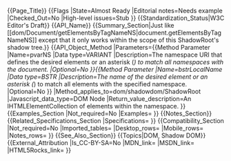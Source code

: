 {{Page_Title}}
{{Flags
|State=Almost Ready
|Editorial notes=Needs example
|Checked_Out=No
|High-level issues=Stub
}}
{{Standardization_Status|W3C Editor's Draft}}
{{API_Name}}
{{Summary_Section|Just like [[dom/Document/getElementsByTagNameNS|document.getElementsByTagNameNS]] except that it only works within the scope of this ShadowRoot's shadow tree.}}
{{API_Object_Method
|Parameters={{Method Parameter
|Name=pvarNS
|Data type=VARIANT
|Description=The namespace URI that defines the desired elements or an asterisk (*) to match all namespaces with the document.
|Optional=No
}}{{Method Parameter
|Name=bstrLocalName
|Data type=BSTR
|Description=The name of the desired element or an asterisk (*) to match all elements with the specified namespace.
|Optional=No
}}
|Method_applies_to=dom/shadowdom/ShadowRoot
|Javascript_data_type=DOM Node
|Return_value_description=An IHTMLElementCollection of elements within the namespace.
}}
{{Examples_Section
|Not_required=No
|Examples=
}}
{{Notes_Section}}
{{Related_Specifications_Section
|Specifications=
}}
{{Compatibility_Section
|Not_required=No
|Imported_tables=
|Desktop_rows=
|Mobile_rows=
|Notes_rows=
}}
{{See_Also_Section}}
{{Topics|DOM, Shadow DOM}}
{{External_Attribution
|Is_CC-BY-SA=No
|MDN_link=
|MSDN_link=
|HTML5Rocks_link=
}}